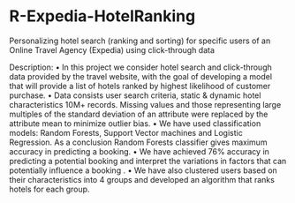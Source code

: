 # R-Expedia-HotelRanking
Personalizing hotel search (ranking and sorting) for specific users of an Online Travel Agency (Expedia) using click-through data

Description:
•	In this project we consider hotel search and click-through data provided by the travel website, with the goal of developing a model that will provide a list of hotels ranked by highest likelihood of customer purchase.
•	Data consists user search criteria, static & dynamic hotel characteristics 10M+ records. Missing values and those representing large multiples of the standard deviation of an attribute were replaced by the attribute mean to minimize outlier bias.
•	We have used classification models: Random Forests, Support Vector machines and Logistic Regression. As a conclusion Random Forests classifier gives maximum accuracy in predicting a booking.
•	We have achieved 76% accuracy in predicting a potential booking and interpret the variations in factors that can potentially influence a booking .
•	We have also clustered users based on their characteristics into 4 groups and developed an algorithm that ranks hotels for each group.
